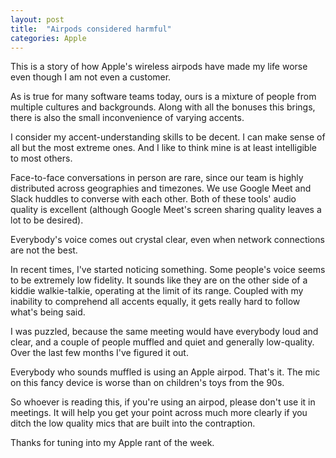 ```yaml
---
layout: post
title:  "Airpods considered harmful"
categories: Apple
---
```

This is a story of how Apple's wireless airpods have made my life worse even though I am not even a customer.

As is true for many software teams today, ours is a mixture of people from multiple cultures and backgrounds. Along with all the bonuses this brings, there is also the small inconvenience of varying accents.

I consider my accent-understanding skills to be decent. I can make sense of all but the most extreme ones. And I like to think mine is at least intelligible to most others.

Face-to-face conversations in person are rare, since our team is highly distributed across geographies and timezones. We use Google Meet and Slack huddles to converse with each other. Both of these tools' audio quality is excellent (although Google Meet's screen sharing quality leaves a lot to be desired).

Everybody's voice comes out crystal clear, even when network connections are not the best.

In recent times, I've started noticing something. Some people's voice seems to be extremely low fidelity. It sounds like they are on the other side of a kiddie walkie-talkie, operating at the limit of its range. Coupled with my inability to comprehend all accents equally, it gets really hard to follow what's being said.

I was puzzled, because the same meeting would have everybody loud and clear, and a couple of people muffled and quiet and generally low-quality. Over the last few months I've figured it out. 

Everybody who sounds muffled is using an Apple airpod. That's it. The mic on this fancy device is worse than on children's toys from the 90s.

So whoever is reading this, if you're using an airpod, please don't use it in meetings. It will help you get your point across much more clearly if you ditch the low quality mics that are built into the contraption.

Thanks for tuning into my Apple rant of the week.